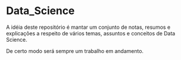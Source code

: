# Data_Science
A idéia deste repositório é mantar um conjunto de notas, resumos e explicações
a respeito de vários temas, assuntos e conceitos de Data Science.

De certo modo será sempre um trabalho em andamento.
